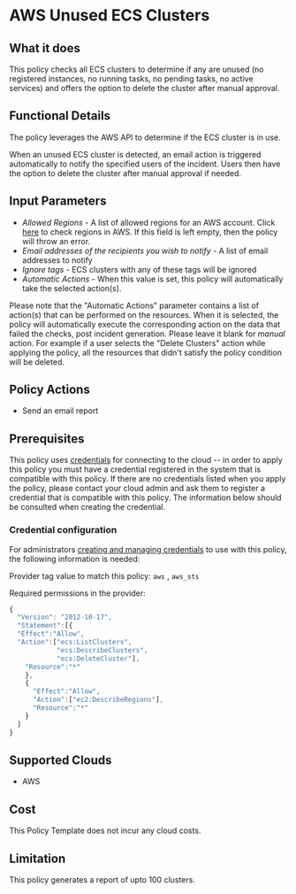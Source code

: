 # AWS Unused ECS Clusters

## What it does

This policy checks all ECS clusters to determine if any are unused (no registered instances, no running tasks, no pending tasks, no active services) and offers the option to delete the cluster after manual approval.

## Functional Details

The policy leverages the AWS API to determine if the ECS cluster is in use.

When an unused ECS cluster is detected, an email action is triggered automatically to notify the specified users of the incident. Users then have the option to delete the cluster after manual approval if needed.

## Input Parameters

- *Allowed Regions* - A list of allowed regions for an AWS account. Click [here](https://docs.aws.amazon.com/AWSEC2/latest/UserGuide/using-regions-availability-zones.html#concepts-regions) to check regions in AWS. If this field is left empty, then the policy will throw an error.
- *Email addresses of the recipients you wish to notify* - A list of email addresses to notify
- *Ignore tags* - ECS clusters with any of these tags will be ignored
- *Automatic Actions* - When this value is set, this policy will automatically take the selected action(s).

Please note that the "Automatic Actions" parameter contains a list of action(s) that can be performed on the resources. When it is selected, the policy will automatically execute the corresponding action on the data that failed the checks, post incident generation. Please leave it blank for *manual* action.
For example if a user selects the "Delete Clusters" action while applying the policy, all the resources that didn't satisfy the policy condition will be deleted.

## Policy Actions

- Send an email report

## Prerequisites

This policy uses [credentials](https://docs.rightscale.com/policies/users/guides/credential_management.html) for connecting to the cloud -- in order to apply this policy you must have a credential registered in the system that is compatible with this policy. If there are no credentials listed when you apply the policy, please contact your cloud admin and ask them to register a credential that is compatible with this policy. The information below should be consulted when creating the credential.

### Credential configuration

For administrators [creating and managing credentials](https://docs.rightscale.com/policies/users/guides/credential_management.html) to use with this policy, the following information is needed:

Provider tag value to match this policy: `aws` , `aws_sts`

Required permissions in the provider:

```javascript
{
  "Version": "2012-10-17",
  "Statement":[{
  "Effect":"Allow",
  "Action":["ecs:ListClusters",
            "ecs:DescribeClusters",
            "ecs:DeleteCluster"],
    "Resource":"*"
    },
    {
      "Effect":"Allow",
      "Action":["ec2:DescribeRegions"],
      "Resource":"*"
    }
  ]
}
```

## Supported Clouds

- AWS

## Cost

This Policy Template does not incur any cloud costs.

## Limitation

This policy generates a report of upto 100 clusters.
